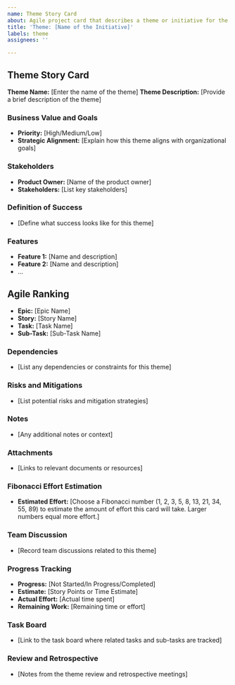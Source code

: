 ```yaml
---
name: Theme Story Card
about: Agile project card that describes a theme or initiative for the project
title: 'Theme: [Name of the Initiative]'
labels: theme
assignees: ''

---
```


## Theme Story Card

**Theme Name:** [Enter the name of the theme]
**Theme Description:** [Provide a brief description of the theme]

### Business Value and Goals
- **Priority:** [High/Medium/Low] <!-- Set the priority based on business value -->
- **Strategic Alignment:** [Explain how this theme aligns with organizational goals]

### Stakeholders
- **Product Owner:** [Name of the product owner]
- **Stakeholders:** [List key stakeholders]

### Definition of Success
- [Define what success looks like for this theme]

### Features
- **Feature 1:** [Name and description]
- **Feature 2:** [Name and description]
- ...

## Agile Ranking
- **Epic:** [Epic Name]
- **Story:** [Story Name]
- **Task:** [Task Name]
- **Sub-Task:** [Sub-Task Name]

### Dependencies
- [List any dependencies or constraints for this theme]

### Risks and Mitigations
- [List potential risks and mitigation strategies]

### Notes
- [Any additional notes or context]

### Attachments
- [Links to relevant documents or resources]

### Fibonacci Effort Estimation
- **Estimated Effort:** [Choose a Fibonacci number (1, 2, 3, 5, 8, 13, 21, 34, 55, 89) to estimate the amount of effort this card will take. Larger numbers equal more effort.]

### Team Discussion
- [Record team discussions related to this theme]

### Progress Tracking
- **Progress:** [Not Started/In Progress/Completed]
- **Estimate:** [Story Points or Time Estimate]
- **Actual Effort:** [Actual time spent]
- **Remaining Work:** [Remaining time or effort]

### Task Board
- [Link to the task board where related tasks and sub-tasks are tracked]

### Review and Retrospective
- [Notes from the theme review and retrospective meetings]
